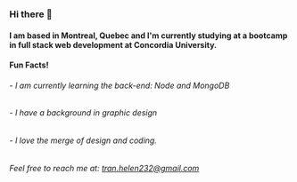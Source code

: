 ### Hi there 👋
#### I am based in Montreal, Quebec and I'm currently studying at a bootcamp in full stack web development at Concordia University. 

#### Fun Facts! 
###### - I am currently learning the back-end: Node and MongoDB
###### - I have a background in graphic design 
###### - I love the merge of design and coding.

###### Feel free to reach me at: tran.helen232@gmail.com

